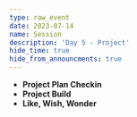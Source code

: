 ```yaml
---
type: raw_event
date: 2023-07-14
name: Session
description: 'Day 5 - Project'
hide_time: true
hide_from_announcments: true
---
```

- **Project Plan Checkin**
- **Project Build**
- **Like, Wish, Wonder**